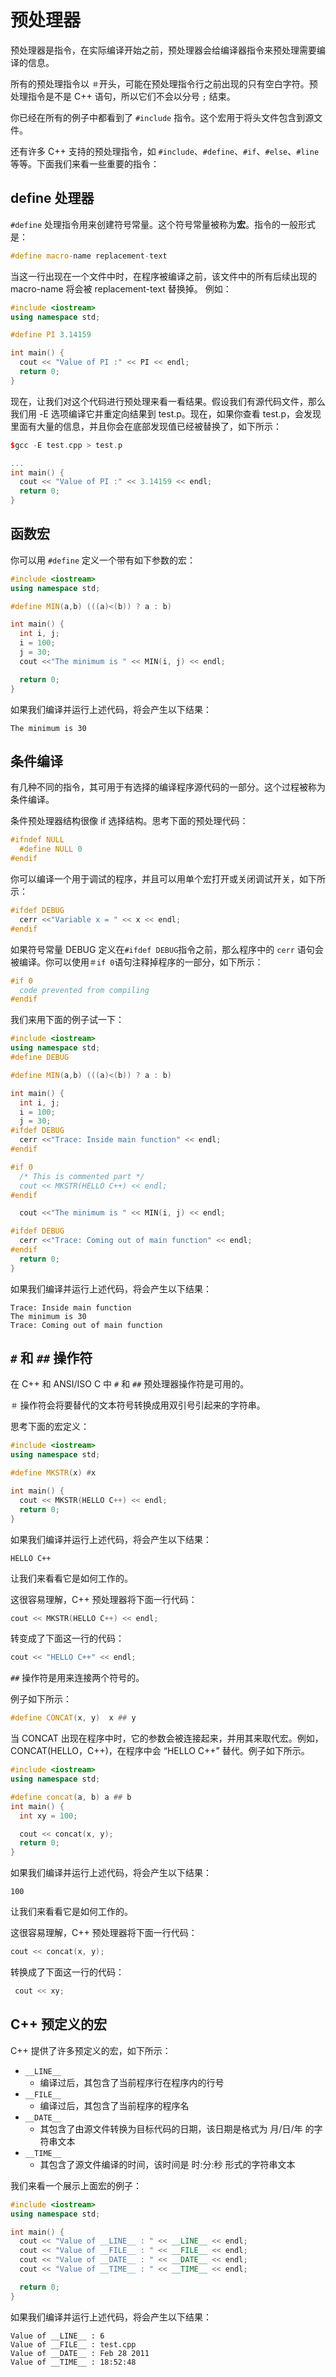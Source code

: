 # 预处理器

预处理器是指令，在实际编译开始之前，预处理器会给编译器指令来预处理需要编译的信息。

所有的预处理指令以 `＃`开头，可能在预处理指令行之前出现的只有空白字符。预处理指令是不是 C++ 语句，所以它们不会以分号 `;` 结束。

你已经在所有的例子中都看到了 `#include` 指令。这个宏用于将头文件包含到源文件。

还有许多 C++ 支持的预处理指令，如 `#include`、`#define`、`#if`、`#else`、`#line` 等等。下面我们来看一些重要的指令：

## define 处理器

`#define` 处理指令用来创建符号常量。这个符号常量被称为**宏**。指令的一般形式是：

```c++
#define macro-name replacement-text
```

当这一行出现在一个文件中时，在程序被编译之前，该文件中的所有后续出现的 macro-name 将会被 replacement-text 替换掉。 例如：

```c++
#include <iostream>
using namespace std;

#define PI 3.14159

int main() {
  cout << "Value of PI :" << PI << endl;
  return 0;
}
```

现在，让我们对这个代码进行预处理来看一看结果。假设我们有源代码文件，那么我们用 -E 选项编译它并重定向结果到 test.p。现在，如果你查看 test.p，会发现里面有大量的信息，并且你会在底部发现值已经被替换了，如下所示：

```c++
$gcc -E test.cpp > test.p

...
int main() {
  cout << "Value of PI :" << 3.14159 << endl;
  return 0;
}
```

## 函数宏

你可以用 `#define` 定义一个带有如下参数的宏：

```c++
#include <iostream>
using namespace std;

#define MIN(a,b) (((a)<(b)) ? a : b)

int main() {
  int i, j;
  i = 100;
  j = 30;
  cout <<"The minimum is " << MIN(i, j) << endl;

  return 0;
}
```

如果我们编译并运行上述代码，将会产生以下结果：

```
The minimum is 30
```

## 条件编译

有几种不同的指令，其可用于有选择的编译程序源代码的一部分。这个过程被称为条件编译。

条件预处理器结构很像 if 选择结构。思考下面的预处理代码：

```c++
#ifndef NULL
  #define NULL 0
#endif
```

你可以编译一个用于调试的程序，并且可以用单个宏打开或关闭调试开关，如下所示：

```c++
#ifdef DEBUG
  cerr <<"Variable x = " << x << endl;
#endif
```

如果符号常量 DEBUG 定义在`#ifdef DEBUG`指令之前，那么程序中的 `cerr` 语句会被编译。你可以使用`＃if 0`语句注释掉程序的一部分，如下所示：

```c++
#if 0
  code prevented from compiling
#endif
```

我们来用下面的例子试一下：

```c++
#include <iostream>
using namespace std;
#define DEBUG

#define MIN(a,b) (((a)<(b)) ? a : b)

int main() {
  int i, j;
  i = 100;
  j = 30;
#ifdef DEBUG
  cerr <<"Trace: Inside main function" << endl;
#endif

#if 0
  /* This is commented part */
  cout << MKSTR(HELLO C++) << endl;
#endif

  cout <<"The minimum is " << MIN(i, j) << endl;

#ifdef DEBUG
  cerr <<"Trace: Coming out of main function" << endl;
#endif
  return 0;
}
```

如果我们编译并运行上述代码，将会产生以下结果：

```
Trace: Inside main function
The minimum is 30
Trace: Coming out of main function
```

## `#` 和 `##` 操作符

在 C++ 和 ANSI/ISO C 中 `#` 和 `##` 预处理器操作符是可用的。

`＃` 操作符会将要替代的文本符号转换成用双引号引起来的字符串。

思考下面的宏定义：

```c++
#include <iostream>
using namespace std;

#define MKSTR(x) #x

int main() {
  cout << MKSTR(HELLO C++) << endl;
  return 0;
}
```

如果我们编译并运行上述代码，将会产生以下结果：

```
HELLO C++
```

让我们来看看它是如何工作的。

这很容易理解，C++ 预处理器将下面一行代码：

```c++
cout << MKSTR(HELLO C++) << endl;
```

转变成了下面这一行的代码：

```c++
cout << "HELLO C++" << endl;
```

`##` 操作符是用来连接两个符号的。

例子如下所示：

```c++
#define CONCAT(x, y)  x ## y
```

当 CONCAT 出现在程序中时，它的参数会被连接起来，并用其来取代宏。例如，CONCAT(HELLO，C++)，在程序中会 “HELLO C++” 替代。例子如下所示。

```c++
#include <iostream>
using namespace std;

#define concat(a, b) a ## b
int main() {
  int xy = 100;

  cout << concat(x, y);
  return 0;
}
```

如果我们编译并运行上述代码，将会产生以下结果：

```
100
```

让我们来看看它是如何工作的。

这很容易理解，C++ 预处理器将下面一行代码：

```c++
cout << concat(x, y);
```

转换成了下面这一行的代码：

```c++
 cout << xy;
```

## C++ 预定义的宏

C++ 提供了许多预定义的宏，如下所示：

- `__LINE__`
    + 编译过后，其包含了当前程序行在程序内的行号
- `__FILE__`
    + 编译过后，其包含了当前程序的程序名
- `__DATE__`
    + 其包含了由源文件转换为目标代码的日期，该日期是格式为 月/日/年 的字符串文本
- `__TIME__`
    + 其包含了源文件编译的时间，该时间是 时:分:秒 形式的字符串文本

我们来看一个展示上面宏的例子：

```c++
#include <iostream>
using namespace std;

int main() {
  cout << "Value of __LINE__ : " << __LINE__ << endl;
  cout << "Value of __FILE__ : " << __FILE__ << endl;
  cout << "Value of __DATE__ : " << __DATE__ << endl;
  cout << "Value of __TIME__ : " << __TIME__ << endl;

  return 0;
}
```

如果我们编译并运行上述代码，将会产生以下结果：

```
Value of __LINE__ : 6
Value of __FILE__ : test.cpp
Value of __DATE__ : Feb 28 2011
Value of __TIME__ : 18:52:48
```